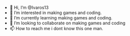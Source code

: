 - 👋 Hi, I’m @Ivaros13
- 👀 I’m interested in making games and coding.
- 🌱 I’m currently learning making games and coding.
- 💞️ I’m looking to collaborate on making games and coding
- 📫 How to reach me i dont know this one man.

<!---
Ivaros13/Ivaros13 is a ✨ special ✨ repository because its `README.md` (this file) appears on your GitHub profile.
You can click the Preview link to take a look at your changes.
--->
